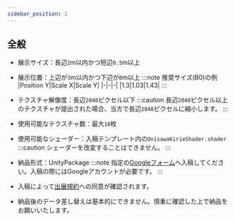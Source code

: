 ```yaml
---
sidebar_position: 2
---
```


## 全般
+ 展示サイズ：長辺`2`m以内かつ短辺`0.5`m以上
+ 展示位置：上辺が`3`m以内かつ下辺が`0`m以上
:::note 推奨サイズ(B0)の例
|Position Y|Scale X|Scale Y|
|-|-|-|
|1.3|1.03|1.43|
:::

+ テクスチャ解像度：長辺`2048`ピクセル以下
:::caution
長辺`2048`ピクセル以上のテクスチャが提出された場合、当方で長辺`2048`ピクセルに縮小します。
:::
+ 使用可能なテクスチャ数：最大`10`枚
+ 使用可能なシェーダー：入稿テンプレート内の`OnisawaKirieShader.shader`
:::caution
シェーダーを改変することはできません。
:::
+ 納品形式：UnityPackage
:::note
指定の[Googleフォーム](https://forms.gle/2VhFRjXfki1iHay98)へ入稿してください。入稿の際にはGoogleアカウントが必要です。
:::
+ 入稿によって[出展規約](/docs/guidelines/出展規約)への同意が確認されます。
+ 納品後のデータ差し替えは基本的にできません。慎重に確認した上で納品をお願いいたします。